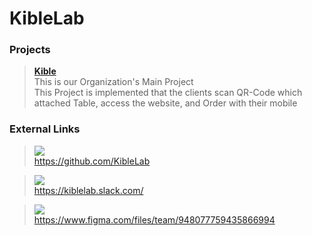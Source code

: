 # KibleLab

### Projects

> **[Kible](https://github.com/KibleLab/kible-docs)** <br/>
> This is our Organization's Main Project <br />
> This Project is implemented that the clients scan QR-Code which attached Table, access the website, and Order with their mobile

### External Links

> <img src="https://img.shields.io/badge/Github-181717?style=flat-square&logo=Github&logoColor=white" /> <br/> https://github.com/KibleLab

> <img src="https://img.shields.io/badge/Slack-4A154B?style=flat-square&logo=Slack&logoColor=white" /> <br /> https://kiblelab.slack.com/

> <img src="https://img.shields.io/badge/Figma-F24E1E?style=flat-square&logo=Figma&logoColor=white" /> <br /> https://www.figma.com/files/team/948077759435866994
